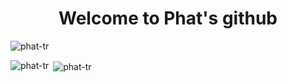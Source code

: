 <h1 align="center">Welcome to Phat's github</h1>
<p align="left"> <img src="https://komarev.com/ghpvc/?username=phat-tr&label=Profile%20views&color=0e75b6&style=flat" alt="phat-tr" /> </p>


<p><img align="left" src="https://github-readme-stats.vercel.app/api/top-langs?username=phat-tr&show_icons=true&locale=en&layout=compact" alt="phat-tr" /></p>

<p>&nbsp;<img align="center" src="https://github-readme-stats.vercel.app/api?username=phat-tr&show_icons=true&locale=en" alt="phat-tr" /></p>


